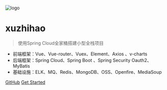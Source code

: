 ![logo](https://docsify.js.org/_media/icon.svg)

# xuzhihao

> 使用Spring Cloud全家桶搭建小型全栈项目

* 前端框架：Vue、Vue-router、Vuex、Element、Axios 、v-charts
* 后端框架：Spring Cloud、Spring Boot 、Spring Security Oauth2、MyBatis
* 基础设施：ELK、MQ、Redis、MongoDB、OSS、Openfire、MediaSoup

[GitHub](https://github.com/xuzhihao-java/xuzhihao-java.github.io)
[Get Started](README.md)
